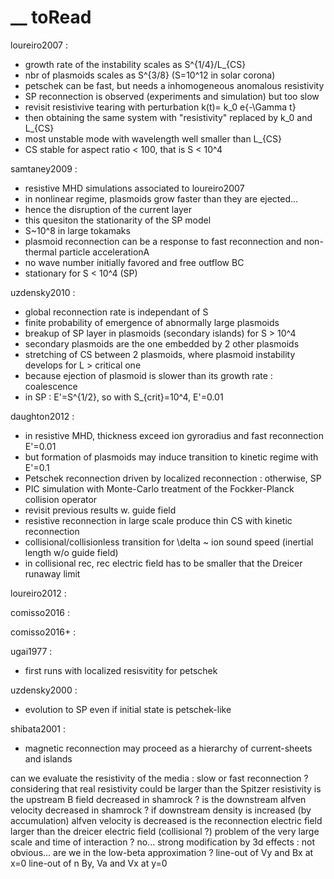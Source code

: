 # __ toRead

loureiro2007 :
- growth rate of the instability scales as S^{1/4}/L_{CS}
- nbr of plasmoids scales as S^{3/8} (S=10^12 in solar corona)
- petschek can be fast, but needs a inhomogeneous anomalous resistivity
- SP reconnection is observed (experiments and simulation) but too slow
- revisit resistivive tearing with perturbation k(t)= k_0 e{-\Gamma t}
- then obtaining the same system with "resistivity" replaced by k_0 and L_{CS}
- most unstable mode with wavelength well smaller than L_{CS}
- CS stable for aspect ratio < 100, that is S < 10^4

samtaney2009 :
- resistive MHD simulations associated to loureiro2007
- in nonlinear regime, plasmoids grow faster than they are ejected...
- hence the disruption of the current layer
- this quesiton the stationarity of the SP model
- S~10^8 in large tokamaks
- plasmoid reconnection can be a response to fast reconnection and non-thermal particle accelerationA
- no wave number initially favored and free outflow BC
- stationary for S < 10^4 (SP)

uzdensky2010 :
- global reconnection rate is independant of S
- finite probability of emergence of abnormally large plasmoids
- breakup of SP layer in plasmoids (secondary islands) for S > 10^4
- secondary plasmoids are the one embedded by 2 other plasmoids
- stretching of CS between 2 plasmoids, where plasmoid instability develops for L > critical one
- because ejection of plasmoid is slower than its growth rate : coalescence
- in SP : E'=S^{1/2}, so with S_{crit}=10^4, E'=0.01


daughton2012 :
- in resistive MHD, thickness exceed ion gyroradius and fast reconnection E'=0.01
- but formation of plasmoids may induce transition to kinetic regime with E'=0.1
- Petschek reconnection driven  by localized reconnection : otherwise, SP
- PIC simulation with Monte-Carlo treatment of the Fockker-Planck collision operator
- revisit previous results w. guide field
- resistive reconnection in large scale produce thin CS with kinetic reconnection
- collisional/collisionless transition for \delta ~ ion sound speed (inertial length w/o guide field)
- in collisional rec, rec electric field has to be smaller that the Dreicer runaway limit


loureiro2012 :


comisso2016 :


comisso2016+ :


ugai1977 :
- first runs with localized resisvitity for petschek


uzdensky2000 :
- evolution to SP even if initial state is petschek-like


shibata2001 :
- magnetic reconnection may proceed as a hierarchy of current-sheets and islands



can we evaluate the resistivity of the media : slow or fast reconnection ?
considering that real resistivity could be larger than the Spitzer resistivity
is the upstream B field decreased in shamrock ?
is the downstream alfven velocity decreased in shamrock ?
if downstream density is increased (by accumulation) alfven velocity is decreased
is the reconnection electric field larger than the dreicer electric field (collisional ?)
problem of the very large scale and time of interaction ? no...
strong modification by 3d effects : not obvious...
are we in the low-beta approximation ?
line-out of Vy and Bx at x=0
line-out of n By, Va and Vx at y=0


